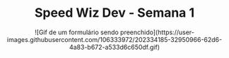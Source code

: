 <h1 align=center>Speed Wiz Dev - Semana 1</h1>

<p align="center">
![Gif de um formulário sendo preenchido](https://user-images.githubusercontent.com/106333972/202334185-32950966-62d6-4a83-b672-a533d6c650df.gif)
</p>
